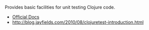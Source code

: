 Provides basic facilities for unit testing Clojure code.

* [Official Docs](http://clojure.github.io/clojure/clojure.test-api.html)
* http://blog.jayfields.com/2010/08/clojuretest-introduction.html
